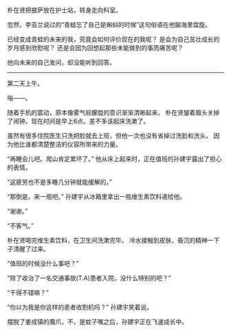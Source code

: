 朴在贤把披萨放在护士站，转身走向科室。

忽然，李亚兰说过的“青蛙忘了自己是蝌蚪的时候”这句俗语在他脑海里盘旋。

已经变成青蛙的未来的我，究竟会如何评价现在的我呢？
是会为自己茁壮成长的岁月感到欣慰呢？
还是会因为回想起那些未能做到的事而痛苦呢？

他向未来的自己发问，却没能听到回答。

* * *

第二天上午。

嗡——。

随着手机的震动，原本像雾气般朦胧的意识渐渐清晰起来。
朴在贤皱着眉头关掉了闹钟。现在时间是早上6点。差不多该起床洗漱了。

虽然有很多住院医生只洗把脸就去上班，但他一次也没有省掉过洗脸和洗头。
因为他比谁都清楚整洁的仪容所带来的力量。

“再睡会儿吧。爬山肯定累坏了。”
他从床上起来时，正在值班的孙建宇露出了担心的表情。

“这疲劳也不是多睡几分钟就能缓解的。”

“那倒是。来一瓶吧。”
孙建宇从冰箱里拿出一瓶维生素饮料递给他。

“谢谢。”

“不客气。”

朴在贤喝完维生素饮料，在卫生间洗漱完毕。
冷水接触到皮肤，昏沉的精神一下子清醒了过来。

“值班的时候没什么事吧？”

“除了收治了一名交通事故(T.A)患者入院，没什么特别的吧？”

“干得不错嘛？”

“你以为我是你这样的患者收割机吗？”
孙建宇笑着说。

摆脱了姜成镇的魔爪，不，是蚊子嘴之后，孙建宇正在飞速成长中。